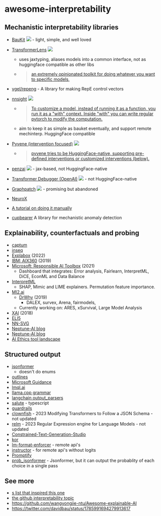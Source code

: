 # awesome-interpretability


## Mechanistic interpretability libraries
- [BauKit](https://github.com/davidbau/baukit) ![](https://img.shields.io/github/stars/davidbau/baukit?style=social) - light, simple, and well loved

- [TransformerLens](https://github.com/neelnanda-io/TransformerLens) ![](https://img.shields.io/github/stars/neelnanda-io/TransformerLens?style=social)
  - uses jaxtyping, aliases models into a common interface, not as huggingface compatible as other libs
  - > [an extremely opinionated toolkit for doing whatever you want to specific models, ](https://twitter.com/NeelNanda5/status/1786146027659280430)
- [vgel/repeng](https://github.com/vgel/repeng) - A library for making RepE control vectors 
- [nnsight](https://github.com/ndif-team/nnsight) ![](https://img.shields.io/github/stars/ndif-team/nnsight?style=social) 
  - > [To customize a model, instead of running it as a function, you run it as a "with" context. Inside "with" you can write regular pytorch to modify the computation.](https://twitter.com/davidbau/status/1785991660197015827)
  - aim to keep it as simple as bauket eventually, and support remote mechinterp. HuggingFace compatible
- [Pyvene (intervention focused)](https://github.com/stanfordnlp/pyvene)  ![](https://img.shields.io/github/stars/stanfordnlp/pyvene?style=social)
  - > [pyvene tries to be HuggingFace-native, supporting pre-defined interventions or customized interventions (below).](https://twitter.com/ZhengxuanZenWu/status/1768356269470191842)
- [penzai](https://github.com/google-deepmind/penzai) ![](https://img.shields.io/github/stars/google-deepmind/penzai?style=social) - jax-based, not HuggingFace-native
- [Transformer Debugger (OpenAI)](https://github.com/openai/transformer-debugger) ![](https://img.shields.io/github/stars/openai/transformer-debugger?style=social) - not HuggingFace-native 
- [Graphpatch](https://github.com/evan-lloyd/graphpatch) ![](https://img.shields.io/github/stars/evan-lloyd/graphpatch?style=social) - promising but abandoned
- [NeuroX](https://github.com/fdalvi/NeuroX)
- [A tutorial on doing it manually](https://github.com/annahdo/implementing_activation_steering)
- [cupbearer](https://github.com/ejnnr/cupbearer) A library for mechanistic anomaly detection 
  
## Explainability, counterfactuals and probing

- [captum](https://github.com/pytorch/captum)
- [inseq](https://github.com/inseq-team/inseq)
- [Explabox](https://github.com/MarcelRobeer/explabox) (2022)
- [IBM: AIX360](https://github.com/Trusted-AI/AIX360) (2019)
- [Microsoft: Responsible AI Toolbox](https://responsibleaitoolbox.ai/) (2021)
    - Dashboard that integrates: Error analysis, Fairlearn, InterpretML, DiCE, EconML and Data Balance
- [InterpretML](https://github.com/interpretml/interpret-community)
    - SHAP, Mimic and LIME explainers. Permutation feature importance.
- [MI2.ai](Ihttps://www.mi2.ai/)
    - [DrWhy](https://github.com/ModelOriented/DrWhy/tree/master) (2019)
        - DALEX, survex, Arena, fairmodels,
    - Currently working on: ARES, xSurvival, Large Model Analysis
- [XAI](https://github.com/EthicalML/xai) (2018)
- [ELI5](https://eli5.readthedocs.io/en/latest/overview.html)
- [NN-SVG](https://alexlenail.me/NN-SVG/)
- [Neptune-AI blog](https://neptune.ai/blog/ml-model-interpretation-tools)
- [Neptune-AI blog](https://neptune.ai/blog/explainability-auditability-ml-definitions-techniques-tools)
- [AI Ethics tool landscape](https://edwinwenink.github.io/ai-ethics-tool-landscape/)

## Structured output 

- [jsonformer](https://github.com/1rgs/jsonformer)
  - doesn't do enums
- [outlines](https://github.com/outlines-dev/outlines) 
- [Microsoft Guidance](https://github.com/guidance-ai/guidance)
- [lmql.ai](https://lmql.ai/)
- [llama.cpp grammar](https://github.com/ggerganov/llama.cpp/pull/1773)
- [langchain output_parsers](https://python.langchain.com/docs/modules/model_io/output_parsers/)
- [salute](https://github.com/LevanKvirkvelia/salute) - typescript
- [guardrails](https://github.com/ShreyaR/guardrails)
- [clownfish](https://github.com/newhouseb/clownfish) - 2023 Modifying Transformers to Follow a JSON Schema - not updated
- [relm](https://github.com/mkuchnik/relm) - 2023 Regular Expression engine for Language Models  - not updated
- [Constrained-Text-Generation-Studio](https://github.com/Hellisotherpeople/Constrained-Text-Generation-Studio)
- [kor](https://github.com/eyurtsev/kor)
- [lm-format-enforcer](https://github.com/noamgat/lm-format-enforcer) - remote api's
- [instructor](https://github.com/jxnl/instructor/) - for remote api's without logits
- [Promptify](https://github.com/promptslab/Promptify)
- [prob_jsonformer](https://github.com/wassname/prob_jsonformer) - Jsonformer, but it can output the probablity of each choice in a single pass

## See more

- [s list that inspired this one](https://github.com/dweprinz/dweprinz.github.io/blob/905db3fe5bd0d3ca0ddd2b201382c2a25accc00b/_pages/resources/responsible-ai/ai-safety.md?plain=1#L48)
- [the github interpretability topic](https://github.com/topics/interpretability)
- https://github.com/wangyongjie-ntu/Awesome-explainable-AI
- https://twitter.com/davidbau/status/1785991694279913617
